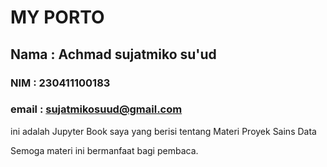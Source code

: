 # MY PORTO

## Nama : Achmad sujatmiko su'ud
### NIM : 230411100183
### email : sujatmikosuud@gmail.com

ini adalah Jupyter Book saya yang berisi tentang Materi Proyek Sains Data 

Semoga materi ini bermanfaat bagi pembaca.

```{tableofcontents}
```
